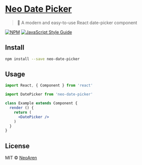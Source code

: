 # [Neo Date Picker](https://neoaren.github.io/neo-date-picker/)

> 📅 A modern and easy-to-use React date-picker component

[![NPM](https://img.shields.io/npm/v/neo-date-picker.svg)](https://www.npmjs.com/package/neo-date-picker) [![JavaScript Style Guide](https://img.shields.io/badge/code_style-standard-brightgreen.svg)](https://standardjs.com)

## Install

```bash
npm install --save neo-date-picker
```

## Usage

```jsx
import React, { Component } from 'react'

import DatePicker from 'neo-date-picker'

class Example extends Component {
  render () {
    return (
      <DatePicker />
    )
  }
}
```

## License

MIT © [NeoAren](https://github.com/NeoAren)
